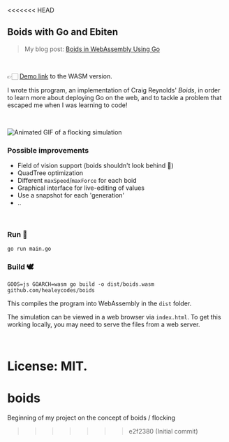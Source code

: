 <<<<<<< HEAD
## Boids with Go and Ebiten

> My blog post: [Boids in WebAssembly Using Go](https://healeycodes.com/boids-flocking-simulation/)

<br>

👉🏻 [Demo link](https://healeycodes.github.io/boids/) to the WASM version.

I wrote this program, an implementation of Craig Reynolds' _Boids_, in order to learn more about deploying Go on the web, and to tackle a problem that escaped me when I was learning to code!

<br>

![Animated GIF of a flocking simulation](https://github.com/healeycodes/boids/raw/master/dist/preview.gif)

### Possible improvements

- Field of vision support (boids shouldn't look behind 👀)
- QuadTree optimization
- Different `maxSpeed`/`maxForce` for each boid
- Graphical interface for live-editing of values
- Use a snapshot for each 'generation'
- ..

<br>

### Run 🦢

```
go run main.go
```

### Build 🕊

```
GOOS=js GOARCH=wasm go build -o dist/boids.wasm github.com/healeycodes/boids
```

This compiles the program into WebAssembly in the `dist` folder.

The simulation can be viewed in a web browser via `index.html`. To get this working locally, you may need to serve the files from a web server.

<br>

License: MIT.
=======
# boids
Beginning of my project on the concept of boids / flocking
>>>>>>> e2f2380 (Initial commit)
